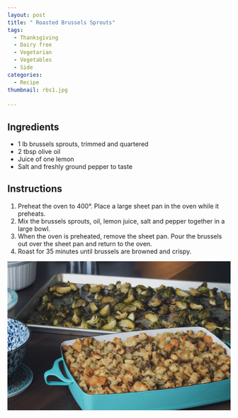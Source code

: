 ```yaml
---
layout: post
title: " Roasted Brussels Sprouts"
tags:
  - Thanksgiving
  - Dairy free
  - Vegetarian
  - Vegetables
  - Side
categories:
  - Recipe
thumbnail: rbs1.jpg

---
```


## Ingredients

- 1 lb brussels sprouts, trimmed and quartered
- 2 tbsp olive oil
- Juice of one lemon
- Salt and freshly ground pepper to taste

## Instructions

1. Preheat the oven to 400°. Place a large sheet pan in the oven while it preheats.
1. Mix the brussels sprouts, oil, lemon juice, salt and pepper together in a large bowl. 
1. When the oven is preheated, remove the sheet pan. Pour the brussels out over the sheet pan and return to the oven. 
1. Roast for 35 minutes until brussels are browned and crispy.





![Image of  Roasted Brussels Sprouts.](/upload/RBS.jpg)